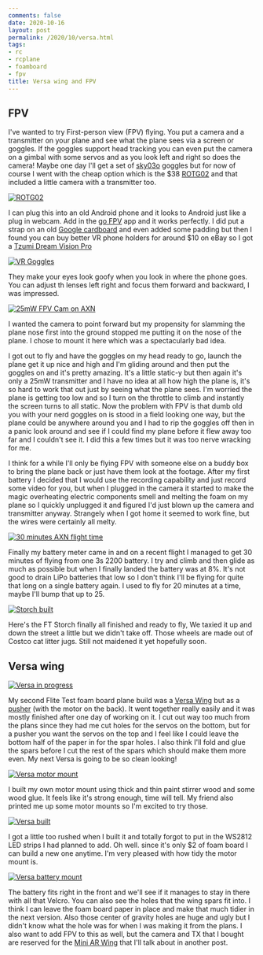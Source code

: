 ```yaml
---
comments: false
date: 2020-10-16
layout: post
permalink: /2020/10/versa.html
tags:
- rc
- rcplane
- foamboard
- fpv
title: Versa wing and FPV
---
```


## FPV

I've wanted to try First-person view (FPV) flying. You put a camera and a transmitter on your plane and see what the plane sees via a screen or goggles. If the goggles support head tracking you can even put the camera on a gimbal with some servos and as you look left and right so does the camera! Maybe one day I'll get a set of [sky03o](https://www.racedayquads.com/products/skyzone-sky03o-oled-fpv-goggles-choose-your-color) goggles but for now of course I went with the cheap option which is the $38 [ROTG02](https://www.aliexpress.com/item/1005001388307386.html) and that included a little camera with a transmitter too.

[![ROTG02](/assets/images/2020-10-fpv/IMG_2650.sml.jpg)](/assets/images/2020-10-fpv/IMG_2650.jpeg)

I can plug this into an old Android phone and it looks to Android just like a plug in webcam. Add in the [go FPV](https://play.google.com/store/apps/details?id=com.vertile.fpv3d) app and it works perfectly. I did put a strap on an old [Google cardboard](https://arvr.google.com/cardboard/) and even added some padding but then I found you can buy better VR phone holders for around $10 on eBay so I got a [Tzumi Dream Vision Pro](https://www.ebay.com/sch/i.html?_nkw=Tzumi%20Dream%20Vision%20Pro)

[![VR Goggles](/assets/images/2020-10-fpv/IMG_2679.sml.jpg)](/assets/images/2020-10-fpv/IMG_2679.jpeg)

They make your eyes look goofy when you look in where the phone goes. You can adjust th lenses left right and focus them forward and backward, I was impressed.

[![25mW FPV Cam on AXN](/assets/images/2020-10-fpv/IMG_2682.sml.jpg)](/assets/images/2020-10-fpv/IMG_2682.jpeg)

I wanted the camera to point forward but my propensity for slamming the plane nose first into the ground stopped me putting it on the nose of the plane. I chose to mount it here which was a spectacularly bad idea.

I got out to fly and have the goggles on my head ready to go, launch the plane get it up nice and high and I'm gliding around and then put the goggles on and it's pretty amazing. It's a little static-y but then again it's only a 25mW transmitter and I have no idea at all how high the plane is, it's so hard to work that out just by seeing what the plane sees. I'm worried the plane is getting too low and so I turn on the throttle to climb and instantly the screen turns to all static. Now the problem with FPV is that dumb old you with your nerd goggles on is stood in a field looking one way, but the plane could be anywhere around you and I had to rip the goggles off then in a panic look around and see if I could find my plane before it flew away too far and I couldn't see it. I did this a few times but it was too nerve wracking for me.

I think for a while I'll only be flying FPV with someone else on a buddy box to bring the plane back or just have them look at the footage. After my first battery I decided that I would use the recording capability and just record some video for you, but when I plugged in the camera it started to make the magic overheating electric components smell and melting the foam on my plane so I quickly unplugged it and figured I'd just blown up the camera and transmitter anyway. Strangely when I got home it seemed to work fine, but the wires were certainly all melty.

[![30 minutes AXN flight time](/assets/images/2020-10-fpv/IMG_2686.sml.jpg)](/assets/images/2020-10-fpv/IMG_2686.jpeg)

Finally my battery meter came in and on a recent flight I managed to get 30 minutes of flying from one 3s 2200 battery. I try and climb and then glide as much as possible but when I finally landed the battery was at 8%. It's not good to drain LiPo batteries that low so I don't think I'll be flying for quite that long on a single battery again. I used to fly for 20 minutes at a time, maybe I'll bump that up to 25.

[![Storch built](/assets/images/2020-10-fpv/IMG_2658.sml.jpg)](/assets/images/2020-10-fpv/IMG_2658.jpeg)

Here's the FT Storch finally all finished and ready to fly, We taxied it up and down the street a little but we didn't take off. Those wheels are made out of Costco cat litter jugs. Still not maidened it yet hopefully soon.

## Versa wing

[![Versa in progress](/assets/images/2020-10-fpv/IMG_2665.sml.jpg)](/assets/images/2020-10-fpv/IMG_2665.jpeg)

My second Flite Test foam board plane build was a [Versa Wing](https://youtu.be/IIxlPztXQKk) but as a [pusher](https://youtu.be/dveLR_WZDdw) (with the motor on the back). It went together really easily and it was mostly finished after one day of working on it. I cut out way too much from the plans since they had me cut holes for the servos on the bottom, but for a pusher you want the servos on the top and I feel like I could leave the bottom half of the paper in for the spar holes. I also think I'll fold and glue the spars before I cut the rest of the spars which should make them more even. My next Versa is going to be so clean looking!

[![Versa motor mount](/assets/images/2020-10-fpv/IMG_2673.sml.jpg)](/assets/images/2020-10-fpv/IMG_2673.jpeg)

I built my own motor mount using thick and thin paint stirrer wood and some wood glue. It feels like it's strong enough, time will tell. My friend also printed me up some motor mounts so I'm excited to try those.

[![Versa built](/assets/images/2020-10-fpv/IMG_2690.sml.jpg)](/assets/images/2020-10-fpv/IMG_2690.jpeg)

I got a little too rushed when I built it and totally forgot to put in the WS2812 LED strips I had planned to add. Oh well. since it's only $2 of foam board I can build a new one anytime. I'm very pleased with how tidy the motor mount is.

[![Versa battery mount](/assets/images/2020-10-fpv/IMG_2691.sml.jpg)](/assets/images/2020-10-fpv/IMG_2691.jpeg)

The battery fits right in the front and we'll see if it manages to stay in there with all that Velcro. You can also see the holes that the wing spars fit into. I think I can leave the foam board paper in place and make that much tidier in the next version. Also those center of gravity holes are huge and ugly but I didn't know what the hole was for when I was making it from the plans. I also want to add FPV to this as well, but the camera and TX that I bought are reserved for the [Mini AR Wing](https://www.banggood.com/Sonicmodell-Mini-AR-Wing-600mm-Wingspan-EPP-Racing-FPV-Flying-Wing-Racer-RC-Airplane-PNP-p-1341528.html) that I'll talk about in another post.
